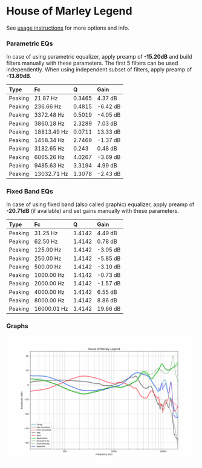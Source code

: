 # House of Marley Legend
See [usage instructions](https://github.com/jaakkopasanen/AutoEq#usage) for more options and info.

### Parametric EQs
In case of using parametric equalizer, apply preamp of **-15.20dB** and build filters manually
with these parameters. The first 5 filters can be used independently.
When using independent subset of filters, apply preamp of **-13.89dB**.

| Type    | Fc          |      Q | Gain     |
|:--------|:------------|:-------|:---------|
| Peaking | 21.87 Hz    | 0.3465 | 4.37 dB  |
| Peaking | 236.66 Hz   | 0.4815 | -6.42 dB |
| Peaking | 3372.48 Hz  | 0.5019 | -4.05 dB |
| Peaking | 3860.18 Hz  | 2.3289 | 7.03 dB  |
| Peaking | 18813.49 Hz | 0.0711 | 13.33 dB |
| Peaking | 1458.34 Hz  | 2.7469 | -1.37 dB |
| Peaking | 3182.65 Hz  | 0.243  | 0.48 dB  |
| Peaking | 6065.26 Hz  | 4.0267 | -3.69 dB |
| Peaking | 9485.63 Hz  | 3.3194 | 4.99 dB  |
| Peaking | 13032.71 Hz | 1.3078 | -2.43 dB |

### Fixed Band EQs
In case of using fixed band (also called graphic) equalizer, apply preamp of **-20.71dB**
(if available) and set gains manually with these parameters.

| Type    | Fc          |      Q | Gain     |
|:--------|:------------|:-------|:---------|
| Peaking | 31.25 Hz    | 1.4142 | 4.49 dB  |
| Peaking | 62.50 Hz    | 1.4142 | 0.78 dB  |
| Peaking | 125.00 Hz   | 1.4142 | -3.05 dB |
| Peaking | 250.00 Hz   | 1.4142 | -5.85 dB |
| Peaking | 500.00 Hz   | 1.4142 | -3.10 dB |
| Peaking | 1000.00 Hz  | 1.4142 | -0.73 dB |
| Peaking | 2000.00 Hz  | 1.4142 | -1.57 dB |
| Peaking | 4000.00 Hz  | 1.4142 | 6.55 dB  |
| Peaking | 8000.00 Hz  | 1.4142 | 8.86 dB  |
| Peaking | 16000.01 Hz | 1.4142 | 19.66 dB |

### Graphs
![](./House%20of%20Marley%20Legend.png)